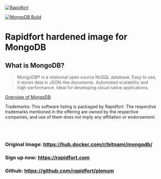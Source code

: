 [![Rapidfort](https://assets.website-files.com/6102f7f1589f985b19197b3d/61082629d82d1361e5835b58_rapidfort_logo-new.svg)](https://rapidfort.com) 

[![MongoDB Build](https://github.com/rapidfort/plenum/actions/workflows/mongodb_bitnami.yml/badge.svg)](https://github.com/rapidfort/plenum/actions/workflows/mongodb_bitnami.yml)
# Rapidfort hardened image for MongoDB

## What is MongoDB?

> MongoDB® is a relational open source NoSQL database. Easy to use, it stores data in JSON-like documents. Automated scalability and high-performance. Ideal for developing cloud native applications.

[Overview of MongoDB](https://www.mongodb.com/)

Trademarks: This software listing is packaged by Rapidfort. The respective trademarks mentioned in the offering are owned by the respective companies, and use of them does not imply any affiliation or endorsement.

<br>
<br>

### Original Image: https://hub.docker.com/r/bitnami/mongodb/ 
### Sign up now: https://rapidfort.com
### Github: https://github.com/rapidfort/plenum
